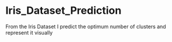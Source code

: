 # Iris_Dataset_Prediction
From the Iris Dataset I predict the optimum number of clusters and represent it visually
